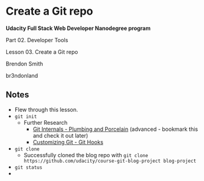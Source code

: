 Create a Git repo
=================

**Udacity Full Stack Web Developer Nanodegree program**

Part 02. Developer Tools

Lesson 03. Create a Git repo

Brendon Smith

br3ndonland

## Notes

* Flew through this lesson.
* `git init` 
  - Further Research
    + [Git Internals - Plumbing and Porcelain](https://git-scm.com/book/en/v2/Git-Internals-Plumbing-and-Porcelain) (advanced - bookmark this and check it out later)
    + [Customizing Git - Git Hooks](https://git-scm.com/book/en/v2/Customizing-Git-Git-Hooks)
* `git clone`
  - Successfully cloned the blog repo with `git clone https://github.com/udacity/course-git-blog-project blog-project`
* `git status` 
* 
